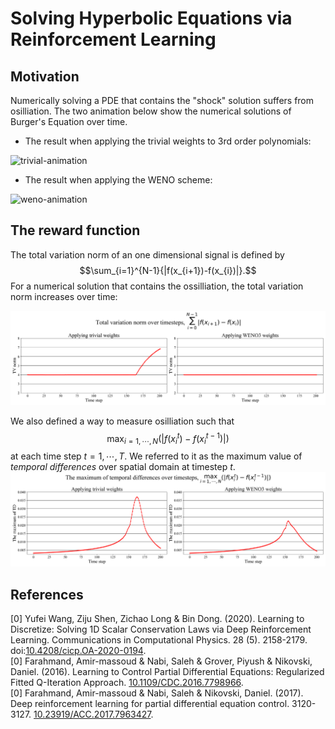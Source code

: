 # Solving Hyperbolic Equations via Reinforcement Learning

## Motivation
Numerically solving a PDE that contains the "shock" solution suffers from osilliation. 
The two animation below show the numerical solutions of Burger's Equation over time. 


- The result when applying the trivial weights to 3rd order polynomials:

![trivial-animation](./assets/trivial-animation.gif)

- The result when applying the WENO scheme:

![weno-animation](./assets/weno-animation.gif)

## The reward function
The total variation norm of an one dimensional signal is defined by $$\sum_{i=1}^{N-1}{|f(x_{i+1})-f(x_{i})|}.$$
For a numerical solution that contains the ossilliation, the total variation norm increases over time:

![tv-norm-over-time](./assets/tv-norm-over-time.png)  

We also defined a way to measure osilliation such that
$$\max_{i=1,\cdots,N}(|f({x_i}^{t})-f({x_i}^{t-1})|)$$
at each time step $t=1, \cdots, T$. We referred to it as the maximum value of *temporal differences* over spatial domain at timestep $t$.
![td-over-time](./assets/td-over-time.png)

## References
[0] Yufei Wang, Ziju Shen, Zichao Long & Bin Dong. (2020). Learning to Discretize: Solving 1D Scalar Conservation Laws via Deep Reinforcement Learning. Communications in Computational Physics. 28 (5). 2158-2179. doi:[10.4208/cicp.OA-2020-0194](https://global-sci.org/intro/article_detail/cicp/18408.html). <br/>
[0] Farahmand, Amir-massoud & Nabi, Saleh & Grover, Piyush & Nikovski, Daniel. (2016). Learning to Control Partial Differential Equations: Regularized Fitted Q-Iteration Approach. [10.1109/CDC.2016.7798966](https://ieeexplore.ieee.org/document/7798966). <br/>
[0] Farahmand, Amir-massoud & Nabi, Saleh & Nikovski, Daniel. (2017). Deep reinforcement learning for partial differential equation control. 3120-3127. [10.23919/ACC.2017.7963427](https://ieeexplore.ieee.org/document/7963427). <br/>


